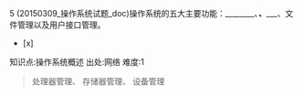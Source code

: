 5
(20150309_操作系统试题_doc)操作系统的五大主要功能：________、_______、__________、文件管理以及用户接口管理。
- [x]

知识点:操作系统概述
出处:网络
难度:1
> 处理器管理、 存储器管理、 设备管理

